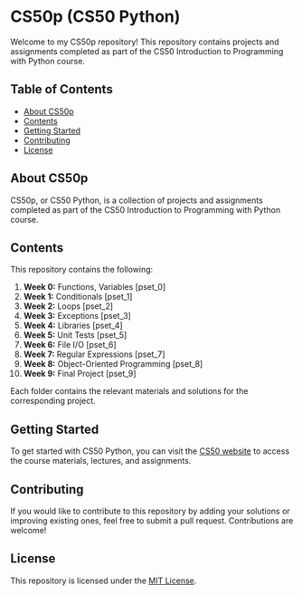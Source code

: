 # CS50p (CS50 Python)

Welcome to my CS50p repository! This repository contains projects and assignments completed as part of the CS50 Introduction to Programming with Python course.

## Table of Contents

- [About CS50p](#about-cs50p)
- [Contents](#contents)
- [Getting Started](#getting-started)
- [Contributing](#contributing)
- [License](#license)

## About CS50p

CS50p, or CS50 Python, is a collection of projects and assignments completed as part of the CS50 Introduction to Programming with Python course.

## Contents

This repository contains the following:

1. **Week 0:** Functions, Variables [pset_0]
2. **Week 1:** Conditionals [pset_1]
3. **Week 2:** Loops [pset_2]
4. **Week 3:** Exceptions [pset_3]
5. **Week 4:** Libraries [pset_4]
6. **Week 5:** Unit Tests [pset_5]
7. **Week 6:** File I/O [pset_6]
8. **Week 7:** Regular Expressions [pset_7]
9. **Week 8:** Object-Oriented Programming [pset_8]
10. **Week 9:** Final Project [pset_9]

Each folder contains the relevant materials and solutions for the corresponding project.

## Getting Started

To get started with CS50 Python, you can visit the [CS50 website](https://cs50.harvard.edu/) to access the course materials, lectures, and assignments.

## Contributing

If you would like to contribute to this repository by adding your solutions or improving existing ones, feel free to submit a pull request. Contributions are welcome!

## License

This repository is licensed under the [MIT License](LICENSE).
